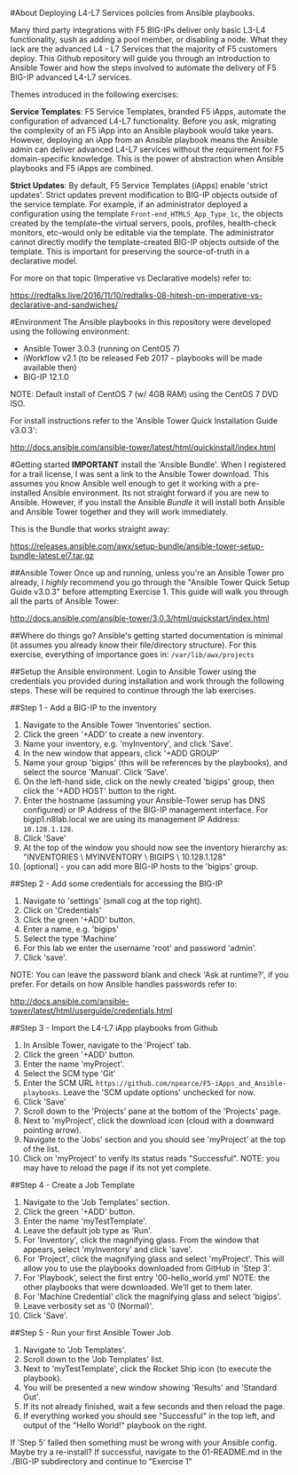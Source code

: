#About
Deploying L4-L7 Services policies from Ansible playbooks.

Many third party integrations with F5 BIG-IPs deliver only basic L3-L4 functionality, sush as adding a pool member, or disabling a node. What they lack are the advanced L4 - L7 Services that the majority of F5 customers deploy. This Github repository will guide you through an introduction to Ansible Tower and how the steps involved to automate the delivery of F5 BIG-IP advanced L4-L7 services.

Themes introduced in the following exercises:

**Service Templates**:
F5 Service Templates, branded F5 iApps, automate the configuration of advanced L4-L7 functionality. Before you ask, migrating the complexity of an F5 iApp into an Ansible playbook would take years. However, deploying an iApp from an Ansible playbook means the Ansible admin can deliver advanced L4-L7 services without the requirement for F5 domain-specific knowledge. This is the power of abstraction when Ansible playbooks and F5 iApps are combined.

**Strict Updates**:
By default, F5 Service Templates (iApps) enable 'strict updates'. Strict updates prevent modification to BIG-IP objects outside of the service template. For example, if an administrator deployed a configuration using the template `Front-end_HTML5_App_Type_1c`, the objects created by the template–the virtual servers, pools, profiles, health-check monitors, etc–would only be editable via the template. The administrator cannot directly modify the template-created BIG-IP objects outside of the template. This is important for preserving the source-of-truth in a declarative model.

For more on that topic (Imperative vs Declarative models) refer to:

https://redtalks.live/2016/11/10/redtalks-08-hitesh-on-imperative-vs-declarative-and-sandwiches/

#Environment
The Ansible playbooks in this repository were developed using the following environment:

* Ansible Tower 3.0.3 (running on CentOS 7)
* iWorkflow v2.1 (to be released Feb 2017 - playbooks will be made available then)
* BIG-IP 12.1.0

NOTE: Default install of CentOS 7 (w/ 4GB RAM) using the CentOS 7 DVD ISO.

For install instructions refer to the 'Ansible Tower Quick Installation Guide v3.0.3':

http://docs.ansible.com/ansible-tower/latest/html/quickinstall/index.html

#Getting started
**IMPORTANT** install the 'Ansible Bundle'. When I registered for a trail license, I was sent a link to the Ansible Tower download. This assumes you know Ansible well enough to get it working with a pre-installed Ansible environment. Its not straight forward if you are new to Ansible. However, if you install the Ansible *Bundle* it will install both Ansible and Ansible Tower together and they will work immediately.

This is the Bundle that works straight away:

https://releases.ansible.com/awx/setup-bundle/ansible-tower-setup-bundle-latest.el7.tar.gz

##Ansible Tower
Once up and running, unless you're an Ansible Tower pro already, I *highly* recommend you go through the "Ansible Tower Quick Setup Guide v3.0.3" before attempting Exercise 1. This guide will walk you through all the parts of Ansible Tower:

http://docs.ansible.com/ansible-tower/3.0.3/html/quickstart/index.html

##Where do things go?
Ansible's getting started documentation is minimal (it assumes you already know their file/directory structure). For this exercise, everything of importance goes in:
`/var/lib/awx/projects`

##Setup the Ansible environment.
Login to Ansible Tower using the credentials you provided during installation and work through the following steps. These will be required to continue through the lab exercises.

##Step 1 - Add a BIG-IP to the inventory
1. Navigate to the Ansible Tower 'Inventories' section.
2. Click the green '+ADD' to create a new inventory.
3. Name your inventory, e.g. 'myInventory', and click 'Save'.
4. In the new window that appears, click '+ADD GROUP'
5. Name your group 'bigips' (this will be references by the playbooks), and select the source 'Manual'. Click 'Save'.
6. On the left-hand side, click on the newly created 'bigips' group, then click the '+ADD HOST' button to the right.
7. Enter the hostname (assuming your Ansible-Tower serup has DNS configured) or IP Address of the BIG-IP management interface. For bigip1.n8lab.local we are using its management IP Address: `10.128.1.128`.
8. Click 'Save'
9. At the top of the window you should now see the inventory hierarchy as: "INVENTORIES \ MYINVENTORY \ BIGIPS \ 10.128.1.128"
10. [optional] - you can add more BIG-IP hosts to the 'bigips' group.

##Step 2 - Add some credentials for accessing the BIG-IP
1. Navigate to 'settings' (small cog at the top right).
2. Click on 'Credentials'
3. Click the green '+ADD' button.
4. Enter a name, e.g. 'bigips'
5. Select the type 'Machine'
6. For this lab we enter the username 'root' and password 'admin'.
7. Click 'save'.

NOTE: You can leave the password blank and check 'Ask at runtime?', if you prefer. For details on how Ansible handles passwords refer to:

http://docs.ansible.com/ansible-tower/latest/html/userguide/credentials.html

##Step 3 - Import the L4-L7 iApp playbooks from Github
1. In Ansible Tower, navigate to the 'Project' tab.
2. Click the green '+ADD' button.
3. Enter the name 'myProject'.
4. Select the SCM type 'Git'
5. Enter the SCM URL `https://github.com/npearce/F5-iApps_and_Ansible-playbooks`. Leave the 'SCM update options' unchecked for now.
6. Click 'Save'
7. Scroll down to the 'Projects' pane at the bottom of the 'Projects' page.
8. Next to 'myProject', click the download icon (cloud with a downward pointing arrow).
9. Navigate to the 'Jobs' section and you should see 'myProject' at the top of the list.
10. Click on 'myProject' to verify its status reads "Successful". NOTE: you may have to reload the page if its not yet complete.

##Step 4 - Create a Job Template
1. Navigate to the 'Job Templates' section.
2. Click the green '+ADD' button.
3. Enter the name 'myTestTemplate'.
4. Leave the default job type as 'Run'.
5. For 'Inventory', click the magnifying glass. From the window that appears, select 'myInventory' and click 'save'.
6. For 'Project', click the magnifying glass and select 'myProject'. This will allow you to use the playbooks downloaded from GitHub in 'Step 3'.
7. For 'Playbook', select the first entry '00-hello_world.yml' NOTE: the other playbooks that were downloaded. We'll get to them later.
8. For 'Machine Credential' click the magnifying glass and select 'bigips'.
9. Leave verbosity set as '0 (Normal)'.
10. Click 'Save'.

##Step 5 - Run your first Ansible Tower Job
1. Navigate to 'Job Templates'.
2. Scroll down to the 'Job Templates' list.
3. Next to 'myTestTemplate', click the Rocket Ship icon (to execute the playbook).
4. You will be presented a new window showing 'Results' and 'Standard Out'.
5. If its not already finished, wait a few seconds and then reload the page.
6. If everything worked you should see "Successful" in the top left, and output of the "Hello World!" playbook on the right.

If 'Step 5' failed then something must be wrong with your Ansible config. Maybe try a re-install?
If successful, navigate to the 01-README.md in the ./BIG-IP subdirectory and continue to "Exercise 1"
